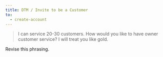 ```yaml
---
title: DTM / Invite to be a Customer
to:
  - create-account
---
```


<blockquote class="blockquote">

I can service 20-30 customers. How would you like to have owner customer service? I will treat you like gold.

</blockquote>

<todo>Revise this phrasing.</todo>
